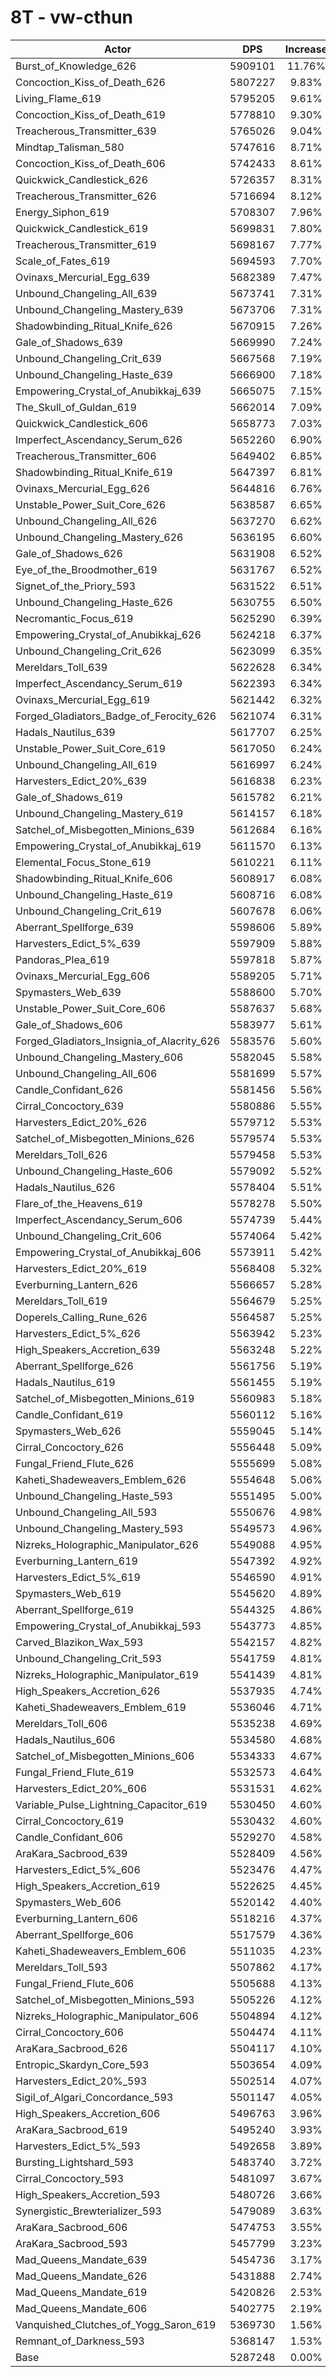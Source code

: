 # 8T - vw-cthun
| Actor | DPS | Increase |
|---|:---:|:---:|
|Burst_of_Knowledge_626|5909101|11.76%|
|Concoction_Kiss_of_Death_626|5807227|9.83%|
|Living_Flame_619|5795205|9.61%|
|Concoction_Kiss_of_Death_619|5778810|9.30%|
|Treacherous_Transmitter_639|5765026|9.04%|
|Mindtap_Talisman_580|5747616|8.71%|
|Concoction_Kiss_of_Death_606|5742433|8.61%|
|Quickwick_Candlestick_626|5726357|8.31%|
|Treacherous_Transmitter_626|5716694|8.12%|
|Energy_Siphon_619|5708307|7.96%|
|Quickwick_Candlestick_619|5699831|7.80%|
|Treacherous_Transmitter_619|5698167|7.77%|
|Scale_of_Fates_619|5694593|7.70%|
|Ovinaxs_Mercurial_Egg_639|5682389|7.47%|
|Unbound_Changeling_All_639|5673741|7.31%|
|Unbound_Changeling_Mastery_639|5673706|7.31%|
|Shadowbinding_Ritual_Knife_626|5670915|7.26%|
|Gale_of_Shadows_639|5669990|7.24%|
|Unbound_Changeling_Crit_639|5667568|7.19%|
|Unbound_Changeling_Haste_639|5666900|7.18%|
|Empowering_Crystal_of_Anubikkaj_639|5665075|7.15%|
|The_Skull_of_Guldan_619|5662014|7.09%|
|Quickwick_Candlestick_606|5658773|7.03%|
|Imperfect_Ascendancy_Serum_626|5652260|6.90%|
|Treacherous_Transmitter_606|5649402|6.85%|
|Shadowbinding_Ritual_Knife_619|5647397|6.81%|
|Ovinaxs_Mercurial_Egg_626|5644816|6.76%|
|Unstable_Power_Suit_Core_626|5638587|6.65%|
|Unbound_Changeling_All_626|5637270|6.62%|
|Unbound_Changeling_Mastery_626|5636195|6.60%|
|Gale_of_Shadows_626|5631908|6.52%|
|Eye_of_the_Broodmother_619|5631767|6.52%|
|Signet_of_the_Priory_593|5631522|6.51%|
|Unbound_Changeling_Haste_626|5630755|6.50%|
|Necromantic_Focus_619|5625290|6.39%|
|Empowering_Crystal_of_Anubikkaj_626|5624218|6.37%|
|Unbound_Changeling_Crit_626|5623099|6.35%|
|Mereldars_Toll_639|5622628|6.34%|
|Imperfect_Ascendancy_Serum_619|5622393|6.34%|
|Ovinaxs_Mercurial_Egg_619|5621442|6.32%|
|Forged_Gladiators_Badge_of_Ferocity_626|5621074|6.31%|
|Hadals_Nautilus_639|5617707|6.25%|
|Unstable_Power_Suit_Core_619|5617050|6.24%|
|Unbound_Changeling_All_619|5616997|6.24%|
|Harvesters_Edict_20%_639|5616838|6.23%|
|Gale_of_Shadows_619|5615782|6.21%|
|Unbound_Changeling_Mastery_619|5614157|6.18%|
|Satchel_of_Misbegotten_Minions_639|5612684|6.16%|
|Empowering_Crystal_of_Anubikkaj_619|5611570|6.13%|
|Elemental_Focus_Stone_619|5610221|6.11%|
|Shadowbinding_Ritual_Knife_606|5608917|6.08%|
|Unbound_Changeling_Haste_619|5608716|6.08%|
|Unbound_Changeling_Crit_619|5607678|6.06%|
|Aberrant_Spellforge_639|5598606|5.89%|
|Harvesters_Edict_5%_639|5597909|5.88%|
|Pandoras_Plea_619|5597818|5.87%|
|Ovinaxs_Mercurial_Egg_606|5589205|5.71%|
|Spymasters_Web_639|5588600|5.70%|
|Unstable_Power_Suit_Core_606|5587637|5.68%|
|Gale_of_Shadows_606|5583977|5.61%|
|Forged_Gladiators_Insignia_of_Alacrity_626|5583576|5.60%|
|Unbound_Changeling_Mastery_606|5582045|5.58%|
|Unbound_Changeling_All_606|5581699|5.57%|
|Candle_Confidant_626|5581456|5.56%|
|Cirral_Concoctory_639|5580886|5.55%|
|Harvesters_Edict_20%_626|5579712|5.53%|
|Satchel_of_Misbegotten_Minions_626|5579574|5.53%|
|Mereldars_Toll_626|5579458|5.53%|
|Unbound_Changeling_Haste_606|5579092|5.52%|
|Hadals_Nautilus_626|5578404|5.51%|
|Flare_of_the_Heavens_619|5578278|5.50%|
|Imperfect_Ascendancy_Serum_606|5574739|5.44%|
|Unbound_Changeling_Crit_606|5574064|5.42%|
|Empowering_Crystal_of_Anubikkaj_606|5573911|5.42%|
|Harvesters_Edict_20%_619|5568408|5.32%|
|Everburning_Lantern_626|5566657|5.28%|
|Mereldars_Toll_619|5564679|5.25%|
|Doperels_Calling_Rune_626|5564587|5.25%|
|Harvesters_Edict_5%_626|5563942|5.23%|
|High_Speakers_Accretion_639|5563248|5.22%|
|Aberrant_Spellforge_626|5561756|5.19%|
|Hadals_Nautilus_619|5561455|5.19%|
|Satchel_of_Misbegotten_Minions_619|5560983|5.18%|
|Candle_Confidant_619|5560112|5.16%|
|Spymasters_Web_626|5559045|5.14%|
|Cirral_Concoctory_626|5556448|5.09%|
|Fungal_Friend_Flute_626|5555699|5.08%|
|Kaheti_Shadeweavers_Emblem_626|5554648|5.06%|
|Unbound_Changeling_Haste_593|5551495|5.00%|
|Unbound_Changeling_All_593|5550676|4.98%|
|Unbound_Changeling_Mastery_593|5549573|4.96%|
|Nizreks_Holographic_Manipulator_626|5549088|4.95%|
|Everburning_Lantern_619|5547392|4.92%|
|Harvesters_Edict_5%_619|5546590|4.91%|
|Spymasters_Web_619|5545620|4.89%|
|Aberrant_Spellforge_619|5544325|4.86%|
|Empowering_Crystal_of_Anubikkaj_593|5543773|4.85%|
|Carved_Blazikon_Wax_593|5542157|4.82%|
|Unbound_Changeling_Crit_593|5541759|4.81%|
|Nizreks_Holographic_Manipulator_619|5541439|4.81%|
|High_Speakers_Accretion_626|5537935|4.74%|
|Kaheti_Shadeweavers_Emblem_619|5536046|4.71%|
|Mereldars_Toll_606|5535238|4.69%|
|Hadals_Nautilus_606|5534580|4.68%|
|Satchel_of_Misbegotten_Minions_606|5534333|4.67%|
|Fungal_Friend_Flute_619|5532573|4.64%|
|Harvesters_Edict_20%_606|5531531|4.62%|
|Variable_Pulse_Lightning_Capacitor_619|5530450|4.60%|
|Cirral_Concoctory_619|5530432|4.60%|
|Candle_Confidant_606|5529270|4.58%|
|AraKara_Sacbrood_639|5528409|4.56%|
|Harvesters_Edict_5%_606|5523476|4.47%|
|High_Speakers_Accretion_619|5522625|4.45%|
|Spymasters_Web_606|5520142|4.40%|
|Everburning_Lantern_606|5518216|4.37%|
|Aberrant_Spellforge_606|5517579|4.36%|
|Kaheti_Shadeweavers_Emblem_606|5511035|4.23%|
|Mereldars_Toll_593|5507862|4.17%|
|Fungal_Friend_Flute_606|5505688|4.13%|
|Satchel_of_Misbegotten_Minions_593|5505226|4.12%|
|Nizreks_Holographic_Manipulator_606|5504894|4.12%|
|Cirral_Concoctory_606|5504474|4.11%|
|AraKara_Sacbrood_626|5504117|4.10%|
|Entropic_Skardyn_Core_593|5503654|4.09%|
|Harvesters_Edict_20%_593|5502514|4.07%|
|Sigil_of_Algari_Concordance_593|5501147|4.05%|
|High_Speakers_Accretion_606|5496763|3.96%|
|AraKara_Sacbrood_619|5495240|3.93%|
|Harvesters_Edict_5%_593|5492658|3.89%|
|Bursting_Lightshard_593|5483740|3.72%|
|Cirral_Concoctory_593|5481097|3.67%|
|High_Speakers_Accretion_593|5480726|3.66%|
|Synergistic_Brewterializer_593|5479089|3.63%|
|AraKara_Sacbrood_606|5474753|3.55%|
|AraKara_Sacbrood_593|5457799|3.23%|
|Mad_Queens_Mandate_639|5454736|3.17%|
|Mad_Queens_Mandate_626|5431888|2.74%|
|Mad_Queens_Mandate_619|5420826|2.53%|
|Mad_Queens_Mandate_606|5402775|2.19%|
|Vanquished_Clutches_of_Yogg_Saron_619|5369730|1.56%|
|Remnant_of_Darkness_593|5368147|1.53%|
|Base|5287248|0.00%|
